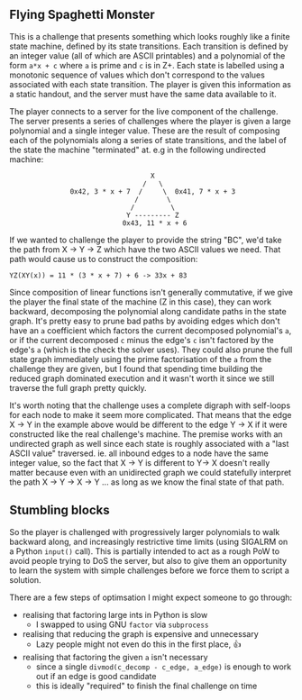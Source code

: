 ## Flying Spaghetti Monster

This is a challenge that presents something which looks roughly like a finite
state machine, defined by its state transitions. Each transition is defined by
an integer value (all of which are ASCII printables) and a polynomial of the
form `a*x + c` where `a` is prime and `c` is in Z+. Each state is labelled
using a monotonic sequence of values which don't correspond to the values
associated with each state transition. The player is given this information as
a static handout, and the server must have the same data available to it.

The player connects to a server for the live component of the challenge. The
server presents a series of challenges where the player is given a large
polynomial and a single integer value. These are the result of composing each
of the polynomials along a series of state transitions, and the label of the
state the machine "terminated" at. e.g in the following undirected machine:

                                       X
                                     /   \
                   0x42, 3 * x + 7  /     \  0x41, 7 * x + 3
                                   /       \
                                  /         \
                                 Y --------- Z
                                0x43, 11 * x + 6

If we wanted to challenge the player to provide the string "BC", we'd take the
path from X -> Y -> Z which have the two ASCII values we need. That path would
cause us to construct the composition:

```
YZ(XY(x)) = 11 * (3 * x + 7) + 6 -> 33x + 83
```

Since composition of linear functions isn't generally commutative, if we give
the player the final state of the machine (Z in this case), they can work
backward, decomposing the polynomial along candidate paths in the state graph.
It's pretty easy to prune bad paths by avoiding edges which don't have an `a`
coefficient which factors the current decomposed polynomial's `a`, or if the
current decomposed `c` minus the edge's `c` isn't factored by the edge's `a`
(which is the check the solver uses). They could also prune the full state
graph immediately using the prime factorisation of the `a` from the challenge
they are given, but I found that spending time building the reduced graph
dominated execution and it wasn't worth it since we still traverse the full
graph pretty quickly.

It's worth noting that the challenge uses a complete digraph with self-loops
for each node to make it seem more complicated. That means that the edge X -> Y
in the example above would be different to the edge Y -> X if it were
constructed like the real challenge's machine. The premise works with an
undirected graph as well since each state is roughly associated with a "last
ASCII value" traversed. ie. all inbound edges to a node have the same integer
value, so the fact that X -> Y is different to Y-> X doesn't really matter
because even with an unidirected graph we could statefully interpret the path
X -> Y -> X -> Y ... as long as we know the final state of that path.

## Stumbling blocks

So the player is challenged with progressively larger polynomials to walk
backward along, and increasingly restrictive time limits (using SIGALRM on a
Python `input()` call). This is partially intended to act as a rough PoW to
avoid people trying to DoS the server, but also to give them an opportunity to
learn the system with simple challenges before we force them to script a
solution.

There are a few steps of optimsation I might expect someone to go through:
 * realising that factoring large ints in Python is slow
   - I swapped to using GNU `factor` via `subprocess`
 * realising that reducing the graph is expensive and unnecessary
   - Lazy people might not even do this in the first place, :+1:
 * realising that factoring the given `a` isn't necessary
   - since a single `divmod(c_decomp - c_edge, a_edge)` is enough to work out
     if an edge is good candidate
   - this is ideally "required" to finish the final challenge on time

